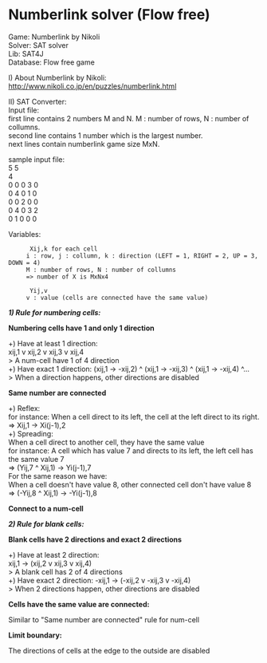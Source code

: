 # Numberlink solver (Flow free)  
Game: Numberlink by Nikoli  
Solver: SAT solver  
Lib: SAT4J  
Database: Flow free game  
  
I) About Numberlink by Nikoli:  
http://www.nikoli.co.jp/en/puzzles/numberlink.html  
  
II) SAT Converter:  
Input file:  
first line contains 2 numbers M and N. M : number of rows, N : number of collumns.  
second line contains 1 number which is the largest number.  
next lines contain numberlink game size MxN.  

sample input file:  
5 5  
4  
0 0 0 3 0  
0 4 0 1 0  
0 0 2 0 0  
0 4 0 3 2  
0 1 0 0 0  
  

Variables: 

          Xij,k for each cell  
         i : row, j : collumn, k : direction (LEFT = 1, RIGHT = 2, UP = 3, DOWN = 4)  
         M : number of rows, N : number of collumns  
         => number of X is MxNx4  
            
          Yij,v  
         v : value (cells are connected have the same value)  
         
***1) Rule for numbering cells:***   

  **Numbering cells have 1 and only 1 direction**  
  
  +) Have at least 1 direction:  
    xij,1 v xij,2 v xij,3 v xij,4  
    > A num-cell have 1 of 4 direction  
  +) Have exact 1 direction: 
    (xij,1 -> -xij,2) ^ (xij,1 -> -xij,3) ^ (xij,1 -> -xij,4) ^...  
    > When a direction happens, other directions are disabled  
    
  **Same number are connected**  
  
  +) Reflex:  
    for instance: When a cell direct to its left, the cell at the left direct to its right.  
    => Xij,1 -> Xi(j-1),2  
  +) Spreading:  
    When a cell direct to another cell, they have the same value  
    for instance: A cell which has value 7 and directs to its left, the left cell has the same value 7  
    => (Yij,7 ^ Xij,1) -> Yi(j-1),7  
    For the same reason we have:  
    When a cell doesn't have value 8, other connected cell don't have value 8  
    => (-Yij,8 ^ Xij,1) -> -Yi(j-1),8  
      
  **Connect to a num-cell**  
  
***2) Rule for blank cells:***  

  **Blank cells have 2 directions and exact 2 directions**  
  
  +) Have at least 2 direction:  
    xij,1 -> (xij,2 v xij,3 v xij,4)  
    > A blank cell has 2 of 4 directions  
  +) Have exact 2 direction: 
    -xij,1 -> (-xij,2 v -xij,3 v -xij,4)  
    > When 2 directions happen, other directions are disabled  
      
  **Cells have the same value are connected:**  
     
   Similar to "Same number are connected" rule for num-cell  
   
  **Limit boundary:**  
    
  The directions of cells at the edge to the outside are disabled  

